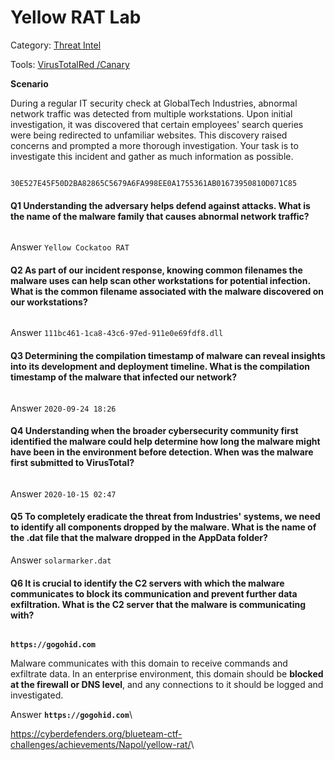 # Yellow RAT Lab

Category: [Threat Intel](https://cyberdefenders.org/blueteam-ctf-challenges/?categories=threat-intel)

Tools: [VirusTotal](https://cyberdefenders.org/blueteam-ctf-challenges/?tools=virustotal)[Red /Canary](https://cyberdefenders.org/blueteam-ctf-challenges/?tools=red-canary)

**Scenario**

During a regular IT security check at GlobalTech Industries, abnormal network traffic was detected from multiple workstations. Upon initial investigation, it was discovered that certain employees' search queries were being redirected to unfamiliar websites. This discovery raised concerns and prompted a more thorough investigation. Your task is to investigate this incident and gather as much information as possible.

<figure><img src="https://97192284-files.gitbook.io/~/files/v0/b/gitbook-x-prod.appspot.com/o/spaces%2FgJzvqFCnTpw25MQy2FcH%2Fuploads%2FtUGAlAMZkZgTcv1LHx7m%2FScreenshot%202025-10-04%20at%209.32.23%E2%80%AFPM.png?alt=media&#x26;token=3fc2c35f-b9a2-443a-97f0-ce2aec80092c" alt=""><figcaption></figcaption></figure>

`30E527E45F50D2BA82865C5679A6FA998EE0A1755361AB01673950810D071C85`

#### Q1 Understanding the adversary helps defend against attacks. What is the name of the malware family that causes abnormal network traffic?

<figure><img src="https://97192284-files.gitbook.io/~/files/v0/b/gitbook-x-prod.appspot.com/o/spaces%2FgJzvqFCnTpw25MQy2FcH%2Fuploads%2FdkqLJDSDybd57bDaruMj%2FScreenshot%202025-10-04%20at%209.36.56%E2%80%AFPM.png?alt=media&#x26;token=5e3e4fda-3e27-4cf5-8561-5a9eaa0fd471" alt=""><figcaption></figcaption></figure>

Answer `Yellow Cockatoo RAT`

#### Q2 As part of our incident response, knowing common filenames the malware uses can help scan other workstations for potential infection. What is the common filename associated with the malware discovered on our workstations?

<figure><img src="https://97192284-files.gitbook.io/~/files/v0/b/gitbook-x-prod.appspot.com/o/spaces%2FgJzvqFCnTpw25MQy2FcH%2Fuploads%2FIdfN5aSp6GdKemjqGfXF%2FScreenshot%202025-10-04%20at%209.38.35%E2%80%AFPM.png?alt=media&#x26;token=a15caba9-4fc5-4d35-a53f-215328137b22" alt=""><figcaption></figcaption></figure>

Answer `111bc461-1ca8-43c6-97ed-911e0e69fdf8.dll`

#### Q3 Determining the compilation timestamp of malware can reveal insights into its development and deployment timeline. What is the compilation timestamp of the malware that infected our network?

<figure><img src="https://97192284-files.gitbook.io/~/files/v0/b/gitbook-x-prod.appspot.com/o/spaces%2FgJzvqFCnTpw25MQy2FcH%2Fuploads%2F7IeDs7XzohzzWqr5veKn%2FScreenshot%202025-10-04%20at%209.39.44%E2%80%AFPM.png?alt=media&#x26;token=9248d980-54bc-48b2-b4e9-3db57f8791b5" alt=""><figcaption></figcaption></figure>

Answer `2020-09-24 18:26`

#### Q4 Understanding when the broader cybersecurity community first identified the malware could help determine how long the malware might have been in the environment before detection. When was the malware first submitted to VirusTotal?

<figure><img src="https://97192284-files.gitbook.io/~/files/v0/b/gitbook-x-prod.appspot.com/o/spaces%2FgJzvqFCnTpw25MQy2FcH%2Fuploads%2FQF13lOdZcLV5kbmeJGcW%2FScreenshot%202025-10-04%20at%209.42.07%E2%80%AFPM.png?alt=media&#x26;token=48a1b323-ecc6-4566-ae6d-72df6e0f8eab" alt=""><figcaption></figcaption></figure>

Answer `2020-10-15 02:47`

#### Q5 To completely eradicate the threat from Industries' systems, we need to identify all components dropped by the malware. What is the name of the **.dat** file that the malware dropped in the **AppData** folder?

Answer `solarmarker.dat`

#### Q6 It is crucial to identify the C2 servers with which the malware communicates to block its communication and prevent further data exfiltration. What is the C2 server that the malware is communicating with?

<figure><img src="https://97192284-files.gitbook.io/~/files/v0/b/gitbook-x-prod.appspot.com/o/spaces%2FgJzvqFCnTpw25MQy2FcH%2Fuploads%2FTYHKr5Jbi0QeqXpeqWwT%2FScreenshot%202025-10-04%20at%209.48.40%E2%80%AFPM.png?alt=media&#x26;token=1c4edc4c-1567-4da3-b5a7-c6983d7d9341" alt=""><figcaption></figcaption></figure>

**`https://gogohid.com`**

Malware communicates with this domain to receive commands and exfiltrate data. In an enterprise environment, this domain should be **blocked at the firewall or DNS level**, and any connections to it should be logged and investigated.

Answer **`https://gogohid.com`**\\

<https://cyberdefenders.org/blueteam-ctf-challenges/achievements/Napol/yellow-rat/>\\

